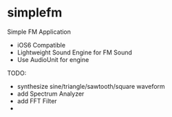 # simplefm
Simple FM Application

- iOS6 Compatible
- Lightweight Sound Engine for FM Sound
- Use AudioUnit for engine

TODO:
- synthesize sine/triangle/sawtooth/square waveform
- add Spectrum Analyzer
- add FFT Filter
- 
